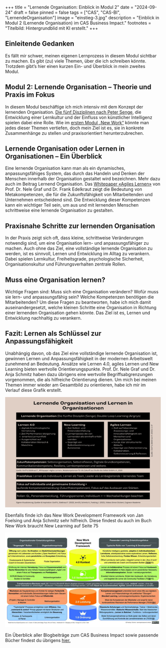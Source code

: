 +++
title = "Lernende Organisation: Einblick in Modul 2"
date = "2024-09-24"
draft = false
pinned = false
tags = ["CAS", "CAS-BI", "LernendeOrganisation"]
image = "einstieg-3.jpg"
description = "Einblick in Modul 2 (Lernende Organisation) im CAS Business Impact."
footnotes = "Titelbild: Hintergrundblid mit KI erstellt."
+++
## **Einleitende Gedanken**

Es fällt mir schwer, meinen eigenen Lernprozess in diesem Modul sichtbar zu machen. Es gibt (zu) viele Themen, über die ich schreiben könnte. Trotzdem gibt’s hier einen kurzen Ein- und Überblick in mein zweites Modul.  

## **Modul 2: Lernende Organisation – Theorie und Praxis im Fokus**

In diesem Modul beschäftige ich mich intensiv mit dem Konzept der lernenden Organisation. [Die fünf Disziplinen nach Peter Senge](https://www.bensblog.ch/lernende-organisation/), die Entwicklung einer Lernkultur und der Einfluss von künstlicher Intelligenz spielen dabei eine Rolle. Wie im [ersten Modul „New Work“](https://www.bensblog.ch/new-work_modul1/) könnte man jedes dieser Themen vertiefen, doch mein Ziel ist es, sie in konkrete Zusammenhänge zu stellen und praxisorientiert herunterzubrechen.

## **Lernende Organisation oder Lernen in Organisationen – Ein Überblick** 

Eine lernende Organisation kann man als ein dynamisches, anpassungsfähiges System, das durch das Handeln und Denken der Menschen innerhalb der Organisation gestaltet wird bezeichnen. Mehr dazu auch im Beitrag Lernend Organisation. Das [Whitepaper «Agiles Lernen»](https://mentus.de/whitepaper-agiles-lernen/) von Prof. Dr. Nele Graf und Dr. Frank Edelkraut zeigt die Bedeutung von Metakompetenzen, die für die Zukunftsfähigkeit von Mitarbeitenden und Unternehmen entscheidend sind. Die Entwicklung dieser Kompetenzen kann ein wichtiger Teil sein, um aus und mit lernenden Menschen schrittweise eine lernende Organisation zu gestalten. 

## **Praxisnahe Schritte zur lernenden Organisation**

In der Praxis zeigt sich oft, dass kleine, schrittweise Veränderungen notwendig sind, um eine Organisation lern- und anpassungsfähiger zu machen. Auch ohne das Ziel, eine vollständige lernende Organisation zu werden, ist es sinnvoll, Lernen und Entwicklung im Alltag zu verankern. Dabei spielen Lernkultur, Freiheitsgrade, psychologische Sicherheit, Organisationskultur und Führungsverhalten zentrale Rollen.

## **Muss eine Organisation lernen?** 

Wichtige Fragen sind: Muss sich eine Organisation verändern? Wofür muss sie lern- und anpassungsfähig sein? Welche Kompetenzen benötigen die Mitarbeitenden? Um diese Fragen zu beantworten, habe ich mich damit auseinandergesetzt, welche kleinen Schritte eine Organisation in Richtung einer lernenden Organisation gehen könnte. Das Ziel ist es, Lernen und Entwicklung nachhaltig zu verankern.

## **Fazit: Lernen als Schlüssel zur Anpassungsfähigkeit** 

Unabhängig davon, ob das Ziel eine vollständige lernende Organisation ist, gewinnen Lernen und Anpassungsfähigkeit in der modernen Arbeitswelt zunehmend an Bedeutung. Ansätze wie Lernen 4.0, agiles Lernen und New Learning bieten wertvolle Orientierungspunkte. Prof. Dr. Nele Graf und Dr. Anja Schmitz haben dazu übrigens eine wertvolle Begriffsabgrenzungen vorgenommen, die als hilfreiche Orientierung dienen. Um mich bei meinen Themen immer wieder am Gesamtbild zu orientieren, habe ich mir im Verlauf diese Grafik erstellt. 

![](lern-universum-lernende-organisation.jpg)

Ebenfalls finde ich das New Work Development Framework von Jan Foelsing und Anja Schmitz sehr hilfreich. Diese findest du auch im Buch New Work braucht New Learning auf Seite 75

![](new-work-development-framework_cc_jan_foelsing.jpg)

Ein Überblick aller Blogbeiträge zum CAS Business Impact sowie passende Bücher findest du übrigens [hier.](https://www.bensblog.ch/cas_businessimpact_verzeichnis/)